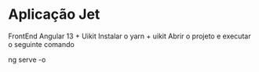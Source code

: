 # Aplicação Jet
FrontEnd
Angular 13 + Uikit
Instalar o yarn + uikit 
Abrir o projeto e executar o seguinte comando

ng serve -o
